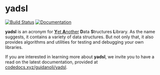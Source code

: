 # yadsl

[![Build Status](https://travis-ci.com/guidanoli/yadsl.svg?branch=master)](https://travis-ci.com/guidanoli/yadsl)
[![Documentation](https://codedocs.xyz/guidanoli/yadsl.svg)](https://codedocs.xyz/guidanoli/yadsl/)

**yadsl** is an acronym for [**Y**et **A**nother](https://en.wikipedia.org/wiki/Yet_another) **D**ata **S**tructures **L**ibrary.
As the name suggests, it contains a variety of data structures. But not only that, it also provides algorithms
and utilities for testing and debugging your own libraries.

If you are interested in learning more about **yadsl**, we invite you to have a read on the latest documentation, provided at [codedocs.xyz/guidanoli/yadsl](https://codedocs.xyz/guidanoli/yadsl/).
